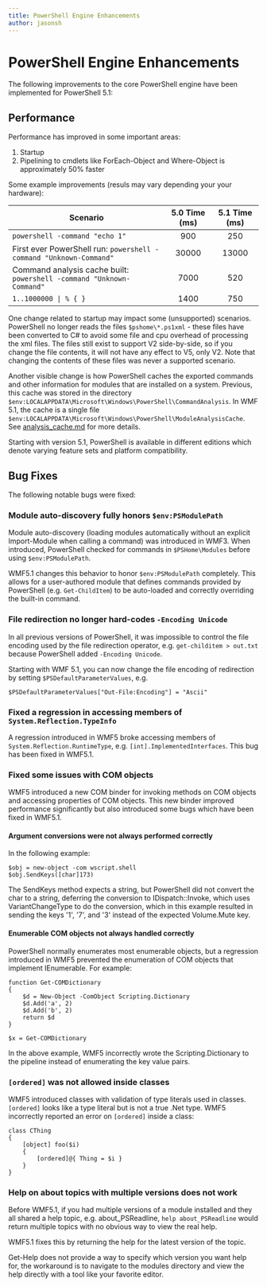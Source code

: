 ```yaml
---
title: PowerShell Engine Enhancements
author: jasonsh
---
```


# PowerShell Engine Enhancements #

The following improvements to the core PowerShell engine have been implemented for PowerShell 5.1:


## Performance ##

Performance has improved in some important areas:

1. Startup
2. Pipelining to cmdlets like ForEach-Object and Where-Object is approximately 50% faster 

Some example improvements (resuls may vary depending your your hardware): 

| Scenario | 5.0 Time (ms) | 5.1 Time (ms) |
| -------- | :---------------: | :---------------: |
| `powershell -command "echo 1"` | 900 | 250 |
| First ever PowerShell run: `powershell -command "Unknown-Command"` | 30000 | 13000 |
| Command analysis cache built: `powershell -command "Unknown-Command"` | 7000 | 520 |
| <code>1..1000000 &#124; % { }</code> | 1400 | 750 |
  
One change related to startup may impact some (unsupported) scenarios. PowerShell no longer
reads the files `$pshome\*.ps1xml` - these files have been converted to C# to avoid some file
and cpu overhead of processing the xml files. The files still exist to support V2 side-by-side,
so if you change the file contents, it will not have any effect to V5, only V2. Note that changing
the contents of these files was never a supported scenario.

Another visible change is how PowerShell caches the exported commands and other information for
modules that are installed on a system. Previous, this cache was stored in the directory
`$env:LOCALAPPDATA\Microsoft\Windows\PowerShell\CommandAnalysis`. In WMF 5.1, the cache is a single
file `$env:LOCALAPPDATA\Microsoft\Windows\PowerShell\ModuleAnalysisCache`.
See [analysis_cache.md]() for more details.

Starting with version 5.1, PowerShell is available in different editions which denote varying feature sets and platform compatibility.



## Bug Fixes ##

The following notable bugs were fixed:

### Module auto-discovery fully honors `$env:PSModulePath` ###

Module auto-discovery (loading modules automatically without an explicit Import-Module when calling a command)
was introduced in WMF3. When introduced, PowerShell checked for commands in `$PSHome\Modules` before
using `$env:PSModulePath`.

WMF5.1 changes this behavior to honor `$env:PSModulePath` completely. This allows for a user-authored module 
that defines commands provided by PowerShell (e.g. `Get-ChildItem`) to be auto-loaded and correctly overriding
the built-in command.

### File redirection no longer hard-codes `-Encoding Unicode` ###

In all previous versions of PowerShell, it was impossible to control the file encoding used by the file
redirection operator, e.g. `get-childitem > out.txt` because PowerShell added `-Encoding Unicode`.

Starting with WMF 5.1, you can now change the file encoding of redirection by setting `$PSDefaultParameterValues`, e.g.

```
$PSDefaultParameterValues["Out-File:Encoding"] = "Ascii"
```

### Fixed a regression in accessing members of `System.Reflection.TypeInfo` ###

A regression introduced in WMF5 broke accessing members of `System.Reflection.RuntimeType`, e.g. `[int].ImplementedInterfaces`.
This bug has been fixed in WMF5.1.


### Fixed some issues with COM objects ###

WMF5 introduced a new COM binder for invoking methods on COM objects and accessing properties of COM objects.
This new binder improved performance significantly but also introduced some bugs which have been fixed in WMF5.1.

#### Argument conversions were not always performed correctly ####

In the following example:

```
$obj = new-object -com wscript.shell
$obj.SendKeys([char]173)
```

The SendKeys method expects a string, but PowerShell did not convert the char to a string, deferring the conversion
to IDispatch::Invoke, which uses VariantChangeType to do the conversion, which in this example resulted in sending
the keys '1', '7', and '3' instead of the expected Volume.Mute key.

#### Enumerable COM objects not always handled correctly ####

PowerShell normally enumerates most enumerable objects, but a regression introduced in WMF5 prevented the enumeration
of COM objects that implement IEnumerable.  For example:

```
function Get-COMDictionary
{
    $d = New-Object -ComObject Scripting.Dictionary
    $d.Add('a', 2)
    $d.Add('b', 2)
    return $d
}

$x = Get-COMDictionary
```

In the above example, WMF5 incorrectly wrote the Scripting.Dictionary to the pipeline
instead of enumerating the key value pairs.


### `[ordered]` was not allowed inside classes ###

WMF5 introduced classes with validation of type literals used in classes.  `[ordered]` looks like a type
literal but is not a true .Net type.  WMF5 incorrectly reported an error on `[ordered]` inside a class:

```
class CThing
{
    [object] foo($i)
    {
        [ordered]@{ Thing = $i }
    }
}
```


### Help on about topics with multiple versions does not work ###

Before WMF5.1, if you had multiple versions of a module installed and they all shared a help topic,
e.g. about_PSReadline, `help about_PSReadline` would return multiple topics with no obvious way
to view the real help.

WMF5.1 fixes this by returning the help for the latest version of the topic.

Get-Help does not provide a way to specify which version you want help for, the workaround is to
navigate to the modules directory and view the help directly with a tool like your favorite editor. 
